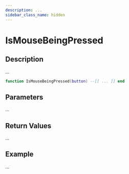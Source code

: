 ```yaml
---
description: ...
sidebar_class_name: hidden
---
```


# IsMouseBeingPressed

## Description

...

```lua
function IsMouseBeingPressed(button) --[[ ... ]] end
```

## Parameters

...

## Return Values

...

## Example

...

